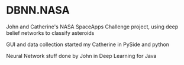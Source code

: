 # DBNN.NASA
John and Catherine's NASA SpaceApps Challenge project, using deep belief networks to classify asteroids

GUI and data collection started my Catherine in PySide and python

Neural Network stuff done by John in Deep Learning for Java
